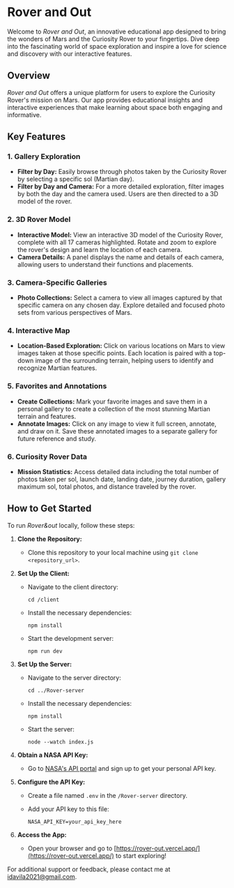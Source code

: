 # Rover and Out

Welcome to *Rover and Out*, an innovative educational app designed to bring the wonders of Mars and the Curiosity Rover to your fingertips. Dive deep into the fascinating world of space exploration and inspire a love for science and discovery with our interactive features.

## Overview

*Rover and Out* offers a unique platform for users to explore the Curiosity Rover's mission on Mars. Our app provides educational insights and interactive experiences that make learning about space both engaging and informative.

## Key Features

### 1. **Gallery Exploration**

- **Filter by Day:** Easily browse through photos taken by the Curiosity Rover by selecting a specific sol (Martian day).
- **Filter by Day and Camera:** For a more detailed exploration, filter images by both the day and the camera used. Users are then directed to a 3D model of the rover.

### 2. **3D Rover Model**

- **Interactive Model:** View an interactive 3D model of the Curiosity Rover, complete with all 17 cameras highlighted. Rotate and zoom to explore the rover's design and learn the location of each camera.
- **Camera Details:** A panel displays the name and details of each camera, allowing users to understand their functions and placements.

### 3. **Camera-Specific Galleries**

- **Photo Collections:** Select a camera to view all images captured by that specific camera on any chosen day. Explore detailed and focused photo sets from various perspectives of Mars.

### 4. **Interactive Map**

- **Location-Based Exploration:** Click on various locations on Mars to view images taken at those specific points. Each location is paired with a top-down image of the surrounding terrain, helping users to identify and recognize Martian features.

### 5. **Favorites and Annotations**

- **Create Collections:** Mark your favorite images and save them in a personal gallery to create a collection of the most stunning Martian terrain and features.
- **Annotate Images:** Click on any image to view it full screen, annotate, and draw on it. Save these annotated images to a separate gallery for future reference and study.

### 6. **Curiosity Rover Data**

- **Mission Statistics:** Access detailed data including the total number of photos taken per sol, launch date, landing date, journey duration, gallery maximum sol, total photos, and distance traveled by the rover.

## How to Get Started

To run *Rover&out* locally, follow these steps:

1. **Clone the Repository:**
   
   - Clone this repository to your local machine using `git clone <repository_url>`.

2. **Set Up the Client:**
   
   - Navigate to the client directory:
     
     `cd /client`
   
   - Install the necessary dependencies:
     
     `npm install`
   
   - Start the development server:
     
     `npm run dev`

3. **Set Up the Server:**
   
   - Navigate to the server directory:
     
     `cd ../Rover-server`
   
   - Install the necessary dependencies:
     
     `npm install`
   
   - Start the server:
     
     `node --watch index.js`

4. **Obtain a NASA API Key:**
   
   - Go to [NASA's API portal](https://api.nasa.gov/) and sign up to get your personal API key.

5. **Configure the API Key:**
   
   - Create a file named `.env` in the `/Rover-server` directory.
   
   - Add your API key to this file:
     
     `NASA_API_KEY=your_api_key_here`

6. **Access the App:**
   
   - Open your browser and go to [https://rover-out.vercel.app/](https://rover-out.vercel.app/) to start exploring!

For additional support or feedback, please contact me at idavila2021@gmail.com.

